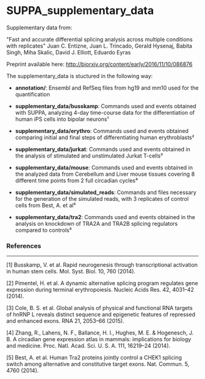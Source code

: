 # SUPPA_supplementary_data

Supplementary data from:

"Fast and accurate differential splicing analysis across multiple conditions with replicates"
Juan C. Entizne, Juan L. Trincado, Gerald Hysenaj, Babita Singh, Miha Skalic, David J. Elliott, Eduardo Eyras

Preprint available here: http://biorxiv.org/content/early/2016/11/10/086876


The supplementary_data is stuctured in the following way:

  - **annotation/**: Ensembl and RefSeq files from hg19 and mm10 used for the quantification
  
  - **supplementary_data/busskamp**: Commands used and events obtained with SUPPA, analyzing 4-day time-course data for the differentiation of human iPS cells into bipolar neurons¹
  
  - **supplementary_data/erythro**: Commands used and events obtained comparing initial and final steps of differentiating human erythroblasts²
  
  - **supplementary_data/jurkat**: Commands used and events obtained in the analysis of stimulated and unstimulated Jurkat T-cells³
  
  - **supplementary_data/mouse**: Commands used and events obtained in the analyzed data from Cerebellum and Liver mouse tissues covering 8 different time points from 2 full circadian cycles⁴
  
  - **supplementary_data/simulated_reads**: Commands and files necessary for the generation of the simulated reads, with 3 replicates of control cells from Best, A. et al⁵
  
  - **supplementary_data/tra2**: Commands used and events obtained in the analysis on knockdown of TRA2A and TRA2B splicing regulators compared to controls⁵
  
  
  
  
### References
---------- 
  

[1] Busskamp, V. et al. Rapid neurogenesis through transcriptional activation in human stem cells. Mol. Syst. Biol. 10, 760 (2014).

[2] Pimentel, H. et al. A dynamic alternative splicing program regulates gene expression during terminal erythropoiesis. Nucleic Acids Res. 42, 4031–42 (2014).

[3] Cole, B. S. et al. Global analysis of physical and functional RNA targets of hnRNP L reveals distinct sequence and epigenetic features of repressed and enhanced exons. RNA 21, 2053–66 (2015).

[4] Zhang, R., Lahens, N. F., Ballance, H. I., Hughes, M. E. & Hogenesch, J. B. A circadian gene expression atlas in mammals: implications for biology and medicine. Proc. Natl. Acad. Sci. U. S. A. 111, 16219–24 (2014).

[5] Best, A. et al. Human Tra2 proteins jointly control a CHEK1 splicing switch among alternative and constitutive target exons. Nat. Commun. 5, 4760 (2014).



